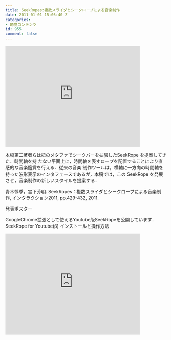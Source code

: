 ```yaml
---
title: SeekRopes:複数スライダとシークロープによる音楽制作
date: 2011-01-01 15:05:40 Z
categories:
- 聴覚コンテンツ
id: 955
comment: false
---
```


<iframe width="420" height="315" src="https://www.youtube.com/embed/5d9lq1_e2b4" frameborder="0" allowfullscreen></iframe>



本稿第二著者らは紐のメタファでシークバーを拡張したSeekRope を提案してきた．時間軸を持
たない平面上に，時間軸を表すロープを配置することにより直感的な音楽鑑賞を行える．従来の音楽
制作ツールは，横軸に一方向の時間軸を持った波形表示のインタフェースであるが，本稿では，この
SeekRope を発展させ，音楽制作の新しいスタイルを提案する．

青木惇季，宮下芳明. SeekRopes：複数スライダとシークロープによる音楽制作, インタラクション2011, pp.429-432, 2011.

発表ポスター

GoogleChrome拡張として使えるYoutube版SeekRopeを公開しています．
SeekRope for Youtube(β)
インストールと操作方法


<iframe width="420" height="315" src="https://www.youtube.com/embed/ZMpfDOJdrKY" frameborder="0" allowfullscreen></iframe>

